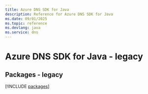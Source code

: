 ```yaml
---
title: Azure DNS SDK for Java
description: Reference for Azure DNS SDK for Java
ms.date: 09/01/2025
ms.topic: reference
ms.devlang: java
ms.service: dns
---
```

# Azure DNS SDK for Java - legacy
## Packages - legacy
[!INCLUDE [packages](dns-index.md)]